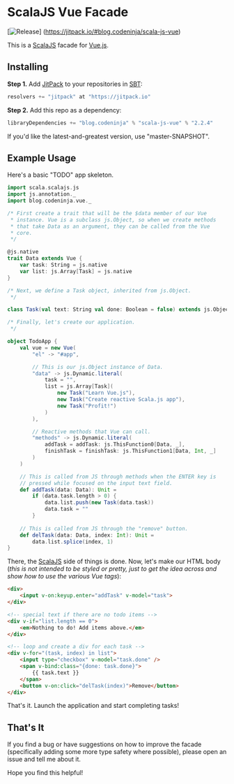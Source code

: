 # ScalaJS Vue Facade

[![Release](https://jitpack.io/v/blog.codeninja/scala-js-vue.svg)]
(https://jitpack.io/#blog.codeninja/scala-js-vue)

This is a [ScalaJS][scalajs] facade for [Vue.js][vue].

## Installing

**Step 1.** Add [JitPack][jitpack] to your repositories in [SBT][sbt]:

```scala
resolvers += "jitpack" at "https://jitpack.io"
```

**Step 2.** Add this repo as a dependency:

```scala
libraryDependencies += "blog.codeninja" % "scala-js-vue" % "2.2.4"
```

If you'd like the latest-and-greatest version, use "master-SNAPSHOT".

## Example Usage

Here's a basic "TODO" app skeleton.

```scala
import scala.scalajs.js
import js.annotation._
import blog.codeninja.vue._

/* First create a trait that will be the $data member of our Vue
 * instance. Vue is a subclass js.Object, so when we create methods
 * that take Data as an argument, they can be called from the Vue
 * core.
 */

@js.native
trait Data extends Vue {
    var task: String = js.native
    var list: js.Array[Task] = js.native
}

/* Next, we define a Task object, inherited from js.Object.
 */

class Task(val text: String val done: Boolean = false) extends js.Object

/* Finally, let's create our application.
 */

object TodoApp {
    val vue = new Vue(
        "el" -> "#app",

        // This is our js.Object instance of Data.
        "data" -> js.Dynamic.literal(
            task = "",
            list = js.Array[Task](
                new Task("Learn Vue.js"),
                new Task("Create reactive Scala.js app"),
                new Task("Profit!")
            )
        ),

        // Reactive methods that Vue can call.
        "methods" -> js.Dynamic.literal(
            addTask = addTask: js.ThisFunction0[Data, _],
            finishTask = finishTask: js.ThisFunction1[Data, Int, _]
        )
    )

    // This is called from JS through methods when the ENTER key is
    // pressed while focused on the input text field.
    def addTask(data: Data): Unit =
        if (data.task.length > 0) {
            data.list.push(new Task(data.task))
            data.task = ""
        }
    
    // This is called from JS through the "remove" button.
    def delTask(data: Data, index: Int): Unit =
        data.list.splice(index, 1)
}
```

There, the [ScalaJS][scalajs] side of things is done. Now, let's make our HTML body (*this is not intended to be styled or pretty, just to get the idea across and show how to use the various Vue tags*):

```html
<div>
    <input v-on:keyup.enter="addTask" v-model="task">
</div>

<!-- special text if there are no todo items -->
<div v-if="list.length == 0">
    <em>Nothing to do! Add items above.</em>
</div>

<!-- loop and create a div for each task -->
<div v-for="(task, index) in list">
    <input type="checkbox" v-model="task.done" />
    <span v-bind:class="{done: task.done}">
        {{ task.text }}
    </span>
    <button v-on:click="delTask(index)">Remove</button>
</div>
```

That's it. Launch the application and start completing tasks!

## That's It

If you find a bug or have suggestions on how to improve the facade (specifically adding some more type safety where possible), please open an issue and tell me about it.

Hope you find this helpful!

[scalajs]:      http://www.scala-js.org
[sbt]:          http://www.scala-sbt.org
[vue]:          https://vuejs.org
[jitpack]:      https://jitpack.io
